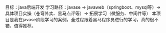 目标：java后端开发
学习路径：javase → javaweb（springboot、mysql等）→ 具体项目实操（苍穹外卖、黑马点评等）→ 拓展学习（微服务、中间件等）
本项目是我在javase阶段学习的案例，全过程跟着黑马程序员进行的学习，真的很不错，值得推荐。

